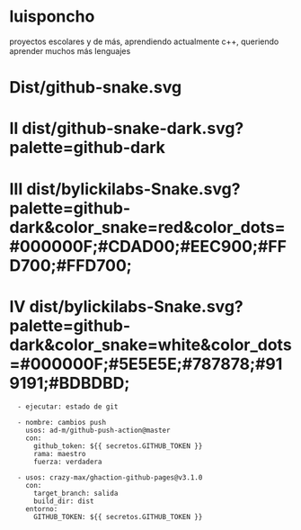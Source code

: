 # luisponcho 
proyectos escolares y de más,
aprendiendo actualmente c++,
queriendo aprender muchos más lenguajes 

# Dist/github-snake.svg
# II dist/github-snake-dark.svg?palette=github-dark
# III dist/bylickilabs-Snake.svg?palette=github-dark&color_snake=red&color_dots=#000000F;#CDAD00;#EEC900;#FFD700;#FFD700;
# IV dist/bylickilabs-Snake.svg?palette=github-dark&color_snake=white&color_dots=#000000F;#5E5E5E;#787878;#919191;#BDBDBD;

            
      - ejecutar: estado de git

      - nombre: cambios push
        usos: ad-m/github-push-action@master
        con:
          github_token: ${{ secretos.GITHUB_TOKEN }}
          rama: maestro
          fuerza: verdadera

      - usos: crazy-max/ghaction-github-pages@v3.1.0
        con:
          target_branch: salida
          build_dir: dist
        entorno:
          GITHUB_TOKEN: ${{ secretos.GITHUB_TOKEN }}

